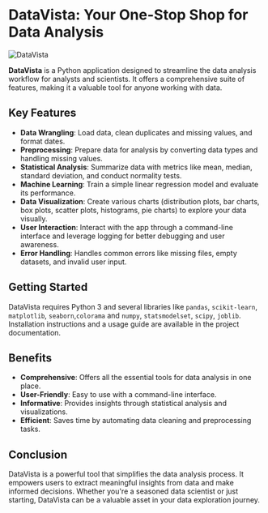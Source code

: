 
# DataVista: Your One-Stop Shop for Data Analysis

![DataVista](https://tinypic.host/images/2024/10/23/DataVistaLogo6.png)

**DataVista** is a Python application designed to streamline the data analysis workflow for analysts and scientists. It offers a comprehensive suite of features, making it a valuable tool for anyone working with data.

## Key Features

- **Data Wrangling**: Load data, clean duplicates and missing values, and format dates.
- **Preprocessing**: Prepare data for analysis by converting data types and handling missing values.
- **Statistical Analysis**: Summarize data with metrics like mean, median, standard deviation, and conduct normality tests.
- **Machine Learning**: Train a simple linear regression model and evaluate its performance.
- **Data Visualization**: Create various charts (distribution plots, bar charts, box plots, scatter plots, histograms, pie charts) to explore your data visually.
- **User Interaction**: Interact with the app through a command-line interface and leverage logging for better debugging and user awareness.
- **Error Handling**: Handles common errors like missing files, empty datasets, and invalid user input.

## Getting Started

DataVista requires Python 3 and several libraries like `pandas`, `scikit-learn`, `matplotlib`, `seaborn`,`colorama` and `numpy`, `statsmodelset`, `scipy`, `joblib`. Installation instructions and a usage guide are available in the project documentation.

## Benefits

- **Comprehensive**: Offers all the essential tools for data analysis in one place.
- **User-Friendly**: Easy to use with a command-line interface.
- **Informative**: Provides insights through statistical analysis and visualizations.
- **Efficient**: Saves time by automating data cleaning and preprocessing tasks.

## Conclusion

DataVista is a powerful tool that simplifies the data analysis process. It empowers users to extract meaningful insights from data and make informed decisions. Whether you're a seasoned data scientist or just starting, DataVista can be a valuable asset in your data exploration journey.
